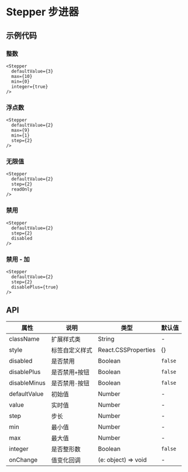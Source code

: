 
# Stepper 步进器

## 示例代码

### 整数
```tsx
<Stepper
  defaultValue={3}
  max={10}
  min={0}
  integer={true}
/>
```

### 浮点数
```tsx
<Stepper
  defaultValue={2}
  max={9}
  min={1}
  step={2}
/>
```

### 无限值
```tsx
<Stepper
  defaultValue={2}
  step={2}
  readOnly
/>
```

### 禁用
```tsx
<Stepper
  defaultValue={2}
  step={2}
  disabled
/>
```

### 禁用 - 加
```tsx
<Stepper
  defaultValue={2}
  step={2}
  disablePlus={true}
/>
```

## API

属性 | 说明 | 类型 | 默认值
----|-----|------|------
| className   | 扩展样式类  | String | - |
| style | 标签自定义样式 | React.CSSProperties | {} |
| disabled | 是否禁用 | Boolean | `false` |
| disablePlus | 是否禁用`+`按钮 | Boolean | `false` |
| disableMinus | 是否禁用`-`按钮 | Boolean | `false` |
| defaultValue | 初始值 | Number | - |
| value | 实时值 | Number | - |
| step | 步长 | Number | - |
| min | 最小值 | Number | - |
| max | 最大值 | Number | - |
| integer | 是否整形数 | Boolean | `false` |
| onChange | 值变化回调 | (e: object) => void | - |
